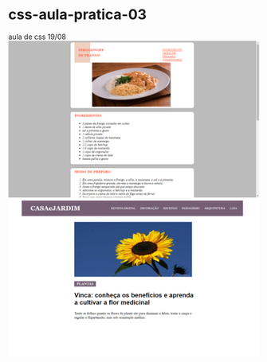 # css-aula-pratica-03
aula de css 19/08
<img src = "./atividade2/receita.png" alt="receita">
<img src = "./atividade4/inicial.png" alt="incial">
